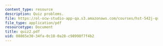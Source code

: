 ```yaml
---
content_type: resource
description: Quiz problems.
file: https://ol-ocw-studio-app-qa.s3.amazonaws.com/courses/hst-542j-quantitative-physiology-organ-transport-systems-spring-2004/08865e3034fa0c180a28c98998f7f4b2_quiz2.pdf
file_type: application/pdf
resourcetype: Document
title: quiz2.pdf
uid: 08865e30-34fa-0c18-0a28-c98998f7f4b2
---
```

